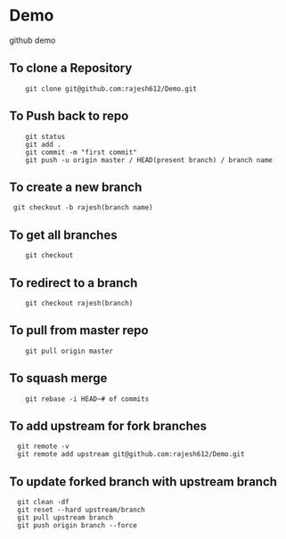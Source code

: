 # Demo
github demo
## To clone a Repository
        git clone git@github.com:rajesh612/Demo.git
## To Push back to repo
        git status
        git add .
        git commit -m "first commit"
        git push -u origin master / HEAD(present branch) / branch name

## To create a new branch
     git checkout -b rajesh(branch name)
  
## To get all branches
        git checkout
  
## To redirect to a branch
        git checkout rajesh(branch)
  
## To pull from master repo
        git pull origin master
        
## To squash merge
        git rebase -i HEAD~# of commits
  
## To add upstream for fork branches
      git remote -v
      git remote add upstream git@github.com:rajesh612/Demo.git

## To update forked branch with upstream branch
      git clean -df
      git reset --hard upstream/branch
      git pull upstream branch
      git push origin branch --force
